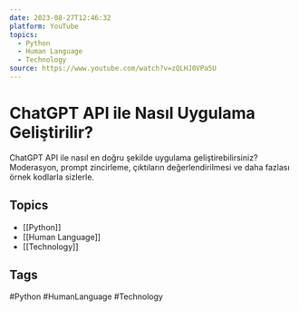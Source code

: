 ```yaml
---
date: 2023-08-27T12:46:32
platform: YouTube
topics:
  - Python
  - Human Language
  - Technology
source: https://www.youtube.com/watch?v=zQLHJ0VPa5U
---
```

# ChatGPT API ile Nasıl Uygulama Geliştirilir?

ChatGPT API ile nasıl en doğru şekilde uygulama geliştirebilirsiniz? Moderasyon, prompt zincirleme, çıktıların değerlendirilmesi ve daha fazlası örnek kodlarla sizlerle.

## Topics
- [[Python]]
- [[Human Language]]
- [[Technology]]

## Tags
#Python #HumanLanguage #Technology